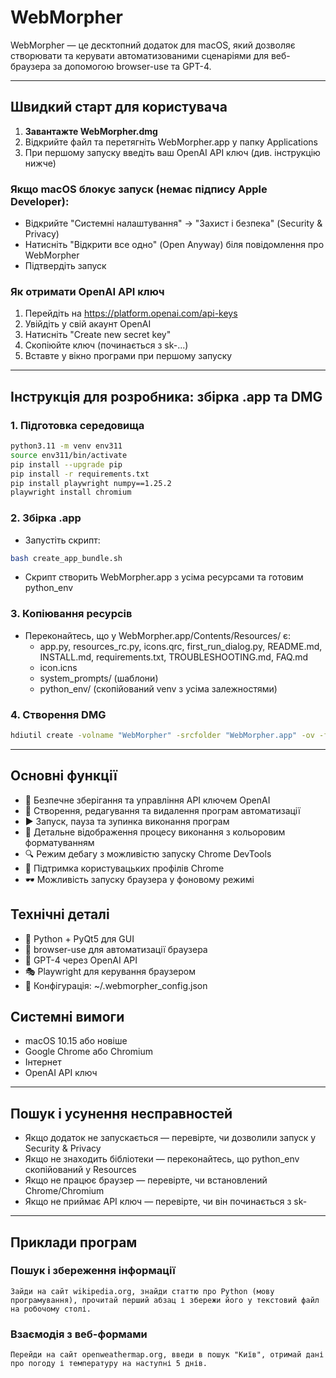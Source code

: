 # WebMorpher

WebMorpher — це десктопний додаток для macOS, який дозволяє створювати та керувати автоматизованими сценаріями для веб-браузера за допомогою browser-use та GPT-4.

---

## Швидкий старт для користувача

1. **Завантажте WebMorpher.dmg**
2. Відкрийте файл та перетягніть WebMorpher.app у папку Applications
3. При першому запуску введіть ваш OpenAI API ключ (див. інструкцію нижче)

### Якщо macOS блокує запуск (немає підпису Apple Developer):
- Відкрийте "Системні налаштування" → "Захист і безпека" (Security & Privacy)
- Натисніть "Відкрити все одно" (Open Anyway) біля повідомлення про WebMorpher
- Підтвердіть запуск

### Як отримати OpenAI API ключ
1. Перейдіть на https://platform.openai.com/api-keys
2. Увійдіть у свій акаунт OpenAI
3. Натисніть "Create new secret key"
4. Скопіюйте ключ (починається з sk-...)
5. Вставте у вікно програми при першому запуску

---

## Інструкція для розробника: збірка .app та DMG

### 1. Підготовка середовища
```bash
python3.11 -m venv env311
source env311/bin/activate
pip install --upgrade pip
pip install -r requirements.txt
pip install playwright numpy==1.25.2
playwright install chromium
```

### 2. Збірка .app
- Запустіть скрипт:
```bash
bash create_app_bundle.sh
```
- Скрипт створить WebMorpher.app з усіма ресурсами та готовим python_env

### 3. Копіювання ресурсів
- Переконайтесь, що у WebMorpher.app/Contents/Resources/ є:
  - app.py, resources_rc.py, icons.qrc, first_run_dialog.py, README.md, INSTALL.md, requirements.txt, TROUBLESHOOTING.md, FAQ.md
  - icon.icns
  - system_prompts/ (шаблони)
  - python_env/ (скопійований venv з усіма залежностями)

### 4. Створення DMG
```bash
hdiutil create -volname "WebMorpher" -srcfolder "WebMorpher.app" -ov -format UDZO "WebMorpher.dmg"
```

---

## Основні функції

- 🔑 Безпечне зберігання та управління API ключем OpenAI
- 📝 Створення, редагування та видалення програм автоматизації
- ▶️ Запуск, пауза та зупинка виконання програм
- 🔄 Детальне відображення процесу виконання з кольоровим форматуванням
- 🔍 Режим дебагу з можливістю запуску Chrome DevTools
- 👤 Підтримка користувацьких профілів Chrome
- 🕶️ Можливість запуску браузера у фоновому режимі

## Технічні деталі

- 🐍 Python + PyQt5 для GUI
- 🤖 browser-use для автоматизації браузера
- 🧠 GPT-4 через OpenAI API
- 🎭 Playwright для керування браузером
- 💾 Конфігурація: ~/.webmorpher_config.json

## Системні вимоги
- macOS 10.15 або новіше
- Google Chrome або Chromium
- Інтернет
- OpenAI API ключ

---

## Пошук і усунення несправностей

- Якщо додаток не запускається — перевірте, чи дозволили запуск у Security & Privacy
- Якщо не знаходить бібліотеки — переконайтесь, що python_env скопійований у Resources
- Якщо не працює браузер — перевірте, чи встановлений Chrome/Chromium
- Якщо не приймає API ключ — перевірте, чи він починається з sk-

---

## Приклади програм

### Пошук і збереження інформації
```
Зайди на сайт wikipedia.org, знайди статтю про Python (мову програмування), прочитай перший абзац і збережи його у текстовий файл на робочому столі.
```

### Взаємодія з веб-формами
```
Перейди на сайт openweathermap.org, введи в пошук "Київ", отримай дані про погоду і температуру на наступні 5 днів.
``` 